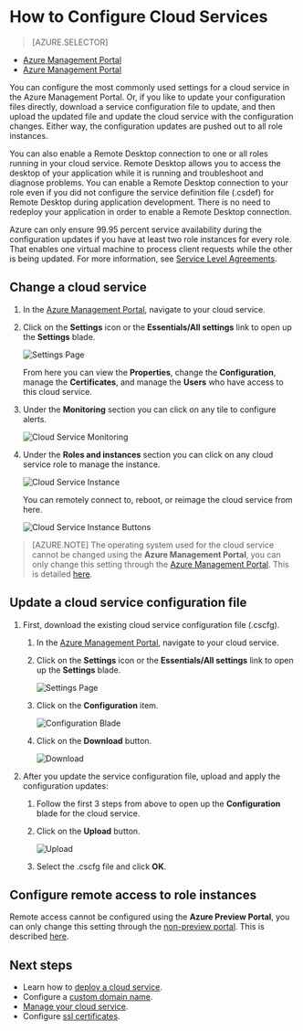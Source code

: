 <properties 
	pageTitle="How to configure a cloud service (preview portal) | Windows Azure" 
	description="Learn how to configure cloud services in Azure. Learn to update the cloud service configuration and configure remote access to role instances. These examples use the Azure preview portal." 
	services="cloud-services" 
	documentationCenter="" 
	authors="Thraka" 
	manager="timlt" 
	editor=""/>

<tags
	ms.service="cloud-services"
	ms.date="09/22/2015"
	wacn.date=""/>




# How to Configure Cloud Services

> [AZURE.SELECTOR]
- [Azure Management Portal](/documentation/articles/cloud-services-how-to-configure)
- [Azure Management Portal](/documentation/articles/cloud-services-how-to-configure-portal)

You can configure the most commonly used settings for a cloud service in the Azure Management Portal. Or, if you like to update your configuration files directly, download a service configuration file to update, and then upload the updated file and update the cloud service with the configuration changes. Either way, the configuration updates are pushed out to all role instances.

You can also enable a Remote Desktop connection to one or all roles running in your cloud service.  Remote Desktop allows you to access the desktop of your application while it is running and troubleshoot and diagnose problems.  You can enable a Remote Desktop connection to your role even if you did not configure the service definition file (.csdef) for Remote Desktop during application development.  There is no need to redeploy your application in order to enable a Remote Desktop connection.

Azure can only ensure 99.95 percent service availability during the configuration updates if you have at least two role instances for every role. That enables one virtual machine to process client requests while the other is being updated. For more information, see [Service Level Agreements](http://azure.microsoft.com/support/legal/sla/).

## Change a cloud service

1. In the [Azure Management Portal](https://manage.windowsazure.cn), navigate to your cloud service.

2. Click on the **Settings** icon or the **Essentials/All settings** link to open up the **Settings** blade.

    ![Settings Page](./media/cloud-services-how-to-configure-portal/cloud-service.png)
    
    From here you can view the **Properties**, change the **Configuration**, manage the **Certificates**, and manage the **Users** who have access to this cloud service.

3. Under the **Monitoring** section you can click on any tile to configure alerts.

    ![Cloud Service Monitoring](./media/cloud-services-how-to-configure-portal/cs-monitoring.png)
    
4. Under the **Roles and instances** section you can click on any cloud service role to manage the instance.

    ![Cloud Service Instance](./media/cloud-services-how-to-configure-portal/cs-instance.png)
    
    You can remotely connect to, reboot, or reimage the cloud service from here.
    
    ![Cloud Service Instance Buttons](./media/cloud-services-how-to-configure-portal/cs-instance-buttons.png)

>[AZURE.NOTE]
>The operating system used for the cloud service cannot be changed using the **Azure Management Portal**, you can only change this setting through the [Azure Management Portal](https://manage.windowsazure.cn). This is detailed [here](/documentation/articles/cloud-services-how-to-configure#update-a-cloud-service-configuration-file).

## Update a cloud service configuration file

1. First, download the existing cloud service configuration file (.cscfg).

    1. In the [Azure Management Portal](https://manage.windowsazure.cn), navigate to your cloud service.

    2. Click on the **Settings** icon or the **Essentials/All settings** link to open up the **Settings** blade.

        ![Settings Page](./media/cloud-services-how-to-configure-portal/cloud-service.png)
    
    3. Click on the **Configuration** item.

        ![Configuration Blade](./media/cloud-services-how-to-configure-portal/cs-settings-config.png)
    
    4. Click on the **Download** button.

        ![Download](./media/cloud-services-how-to-configure-portal/cs-settings-config-panel-download.png)

2. After you update the service configuration file, upload and apply the configuration updates:

    1. Follow the first 3 steps from above to open up the **Configuration** blade for the cloud service.
    
    2. Click on the **Upload** button.

        ![Upload](./media/cloud-services-how-to-configure-portal/cs-settings-config-panel-upload.png) 
    
    3. Select the .cscfg file and click **OK**.

## Configure remote access to role instances

Remote access cannot be configured using the **Azure Preview Portal**, you can only change this setting through the [non-preview portal](http://manage.windowsazure.cn/). This is described [here](/documentation/articles/cloud-services-role-enable-remote-desktop).
			
## Next steps

* Learn how to [deploy a cloud service](/documentation/articles/cloud-services-how-to-create-deploy-portal).
* Configure a [custom domain name](/documentation/articles/cloud-services-custom-domain-name-portal).
* [Manage your cloud service](/documentation/articles/cloud-services-how-to-manage-portal).
* Configure [ssl certificates](/documentation/articles/cloud-services-configure-ssl-certificate-portal).